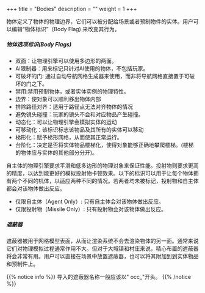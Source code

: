 +++
title = "Bodies"
description = ""
weight = 1
+++

物体定义了物体的物理边界，它们可以被分配给场景或者预制物件的实体。用户可以编辑“物体标识”（Body Flag) 来改变其行为。

##### 物体选项标识(Body Flags)

* 双面：让物理引擎可以使用多边形的两面。
* Ai限制器：用来标记只针对AI使用的物体，不包括玩家。
* 可破坏的门: 通过自动导航网格生成器来使用，而非将导航网格直接置于可破坏的门之下。
* 禁用:禁用预制物体，或者实体实例的物理特性。
* 边界：使对象可以顺利移出物体内部
* 排除路径对齐：适用于路径点无法对齐物体的情况
* 避免镜头碰撞：玩家的镜头不会和对应物品产生碰撞。
* 动态化：可以让物理引擎会模拟实体的运动
* 可移动化：该标识标志该物品及其所有的实体可以移动 
* 梯形化：赋予梯形网格，从而使其正常运行。
* 台阶化：决定是否将实体物品楼梯化，使得对象能够正确地攀爬楼梯。(楼梯的物体应与实体的其他部分分开)。

自主体的物理引擎要求平滑和低多边形的物理对象来保证性能。投射物则要求更高的精度，以达到能更好的模拟投射物卡顿效果。以下的标识可以用于让每个物体拥有两个不同的机体，以适应两种不同的情况。若两者均未被标记，投射物和自主体都会对该物体做出反应。
	
* 仅限自主体（Agent Only）: 只有自主体会对该物体做出反应。
* 仅限投射物（Missile Only）: 只有投射物会对该物体做出反应。


##### 遮蔽器

遮蔽器被用于网格模型表面，从而让渲染系统不会去渲染物体的另一面。通常来说它们对物理模拟过程通常作用不大。但对于大城镇和村庄来说，精心布置的遮蔽器将会非常有用。用户可以直接在场景中放置遮蔽器，也可以将其附加到到实体物品和预制件上。

{{% notice info %}}
导入的遮蔽器名称一般应该以" occ_"开头。
{{% /notice %}}
